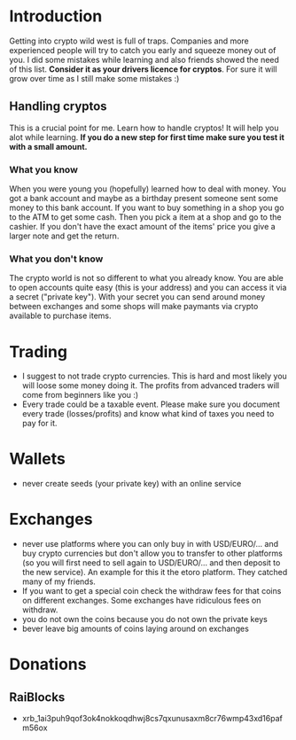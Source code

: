 # Introduction
Getting into crypto wild west is full of traps. Companies and more experienced people will try to catch you early and squeeze money out of you. I did some mistakes while learning and also friends showed the need of this list. **Consider it as your drivers licence for cryptos**. For sure it will grow over time as I still make some mistakes :)

## Handling cryptos
This is a crucial point for me. Learn how to handle cryptos! It will help you alot while learning. **If you do a new step for first time make sure you test it with a small amount.**

### What you know
When you were young you (hopefully) learned how to deal with money. You got a bank account and maybe as a birthday present someone sent some money to this bank account. If you want to buy something in a shop you go to the ATM to get some cash. Then you pick a item at a shop and go to the cashier. If you don't have the exact amount of the items' price you give a larger note and get the return.

### What you don't know
The crypto world is not so different to what you already know. You are able to open accounts quite easy (this is your address) and you can access it via a secret ("private key"). With your secret you can send around money between exchanges and some shops will make paymants via crypto available to purchase items.

# Trading
- I suggest to not trade crypto currencies. This is hard and most likely you will loose some money doing it. The profits from advanced traders will come from beginners like you :)
- Every trade could be a taxable event. Please make sure you document every trade (losses/profits) and know what kind of taxes you need to pay for it.

# Wallets
- never create seeds (your private key) with an online service 

# Exchanges
- never use platforms where you can only buy in with USD/EURO/... and buy crypto currencies but don't allow you to transfer to other platforms (so you will first need to sell again to USD/EURO/... and then deposit to the new service). An example for this it the etoro platform. They catched many of my friends.
- If you want to get a special coin check the withdraw fees for that coins on different exchanges. Some exchanges have ridiculous fees on withdraw.
- you do not own the coins because you do not own the private keys
- bever leave big amounts of coins laying around on exchanges

# Donations
## RaiBlocks
- xrb_1ai3puh9qof3ok4nokkoqdhwj8cs7qxunusaxm8cr76wmp43xd16pafm56ox
